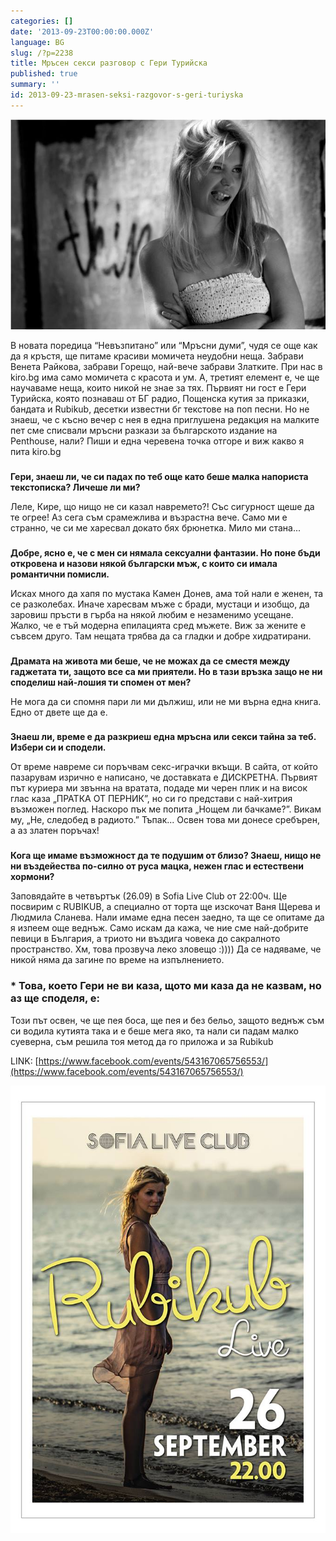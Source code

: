 ```yaml
---
categories: []
date: '2013-09-23T00:00:00.000Z'
language: BG
slug: /?p=2238
title: Мръсен секси разговор с Гери Турийска
published: true
summary: ''
id: 2013-09-23-mrasen-seksi-razgovor-s-geri-turiyska
---
```


![Гери Турийска в Мръсни Думи](https://raw.githubusercontent.com/kirilchristov/blog_images/main/2013/09/941487_542402655802167_1730710035_n.jpg)

 В новата поредица “Невъзпитано” или “Мръсни думи”, чудя се още как да я кръстя, ще питаме красиви момичета неудобни неща. Забрави Венета Райкова, забрави Горещо, най-вече забрави Златките. При нас в kiro.bg има само момичета с красота и ум. А, третият елемент е, че ще научаваме неща, които никой не знае за тях. Първият ни гост е Гери Турийска, която познаваш от БГ радио, Пощенска кутия за приказки, бандата и Rubikub, десетки известни бг текстове на поп песни. Но не знаеш, че с късно вечер с нея в една приглушена редакция на малките пет сме списвали мръсни разкази за българското издание на Penthouse, нали? Пиши и една черевена точка отгоре и виж какво я пита kiro.bg

### 

**Гери, знаеш ли, че си падах по теб още като беше малка напориста текстописка? Личеше ли ми?**


Леле, Кире, що нищо не си казал навремето?! Със сигурност щеше да те огрее! Аз сега съм срамежлива и възрастна вече. Само ми е странно, че си ме харесвал докато бях брюнетка. Мило ми стана...

### 

**Добре, ясно е, че с мен си нямала сексуални фантазии. Но поне бъди откровена и назови някой български мъж, с които си имала романтични помисли.**


Исках много да хапя по мустака Камен Донев, ама той нали е женен, та се разколебах. Иначе харесвам мъже с бради, мустаци и изобщо, да заровиш пръсти в гърба на някой любим е незаменимо усещане. Жалко, че е тъй модерна епилацията сред мъжете. Виж за жените е съвсем друго. Там нещата трябва да са гладки и добре хидратирани.

### 

**Драмата на живота ми беше, че не можах да се сместя между гаджетата ти, защото все са ми приятели. Но в тази връзка защо не ни споделиш най-лошия ти спомен от мен?**


Не мога да си спомня пари ли ми дължиш, или не ми върна една книга. Едно от двете ще да е.

### 

**Знаеш ли, време е да разкриеш една мръсна или секси тайна за теб. Избери си и сподели.**


От време навреме си поръчвам секс-играчки вкъщи. В сайта, от който пазарувам изрично е написано, че доставката е ДИСКРЕТНА. Първият път куриера ми звънна на вратата, подаде ми черен плик и на висок глас каза „ПРАТКА ОТ ПЕРНИК”, но си го представи с най-хитрия възможен поглед. Наскоро пък ме попита „Нощем ли бачкаме?”. Викам му, „Не, следобед в радиото.” Тъпак... Освен това ми донесе сребърен, а аз златен поръчах!

### 

**Кога ще имаме възможност да те подушим от близо? Знаеш, нищо не ни въздейества по-силно от руса мацка, нежен глас и естествени хормони?**


Заповядайте в четвъртък (26.09) в Sofia Live Club от 22:00ч. Ще посвирим с RUBIKUB, а специално от торта ще изскочат Ваня Щерева и Людмила Сланева. Нали имаме една песен заедно, та ще се опитаме да я изпеем още веднъж. Само искам да кажа, че ние сме най-добрите певици в България, а триото ни въздига човека до сакралното пространство. Хм, това прозвуча леко зловещо :)))) Да се надяваме, че никой няма да загине по време на изпълнението.

### \* Това, което Гери не ви каза, щото ми каза да не казвам, но аз ще споделя, е:


Този път освен, че ще пея боса, ще пея и без бельо, защото веднъж съм си водила кутията така и е беше мега яко, та нали си падам малко суеверна, съм решила тоя метод да го приложа и за Rubikub


LINK: [https://www.facebook.com/events/543167065756553/](https://www.facebook.com/events/543167065756553/)

![1370404_10202607196247949_681700714_n](https://raw.githubusercontent.com/kirilchristov/blog_images/main/2013/09/1370404_10202607196247949_681700714_n.jpg)

